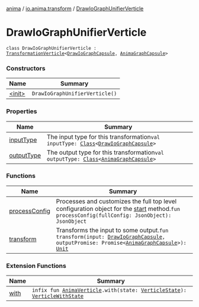 [anima](../../index.md) / [io.anima.transform](../index.md) / [DrawIoGraphUnifierVerticle](./index.md)

# DrawIoGraphUnifierVerticle

`class DrawIoGraphUnifierVerticle : `[`TransformationVerticle`](../-transformation-verticle/index.md)`<`[`DrawIoGraphCapsule`](../-draw-io-graph-capsule/index.md)`, `[`AnimaGraphCapsule`](../-anima-graph-capsule/index.md)`>`

### Constructors

| Name | Summary |
|---|---|
| [&lt;init&gt;](-init-.md) | `DrawIoGraphUnifierVerticle()` |

### Properties

| Name | Summary |
|---|---|
| [inputType](input-type.md) | The input type for this transformation`val inputType: `[`Class`](https://docs.oracle.com/javase/6/docs/api/java/lang/Class.html)`<`[`DrawIoGraphCapsule`](../-draw-io-graph-capsule/index.md)`>` |
| [outputType](output-type.md) | The output type for this transformation`val outputType: `[`Class`](https://docs.oracle.com/javase/6/docs/api/java/lang/Class.html)`<`[`AnimaGraphCapsule`](../-anima-graph-capsule/index.md)`>` |

### Functions

| Name | Summary |
|---|---|
| [processConfig](process-config.md) | Processes and customizes the full top level configuration object for the [start](../../io.anima/-anima-verticle/start.md) method.`fun processConfig(fullConfig: JsonObject): JsonObject` |
| [transform](transform.md) | Transforms the input to some output.`fun transform(input: `[`DrawIoGraphCapsule`](../-draw-io-graph-capsule/index.md)`, outputPromise: Promise<`[`AnimaGraphCapsule`](../-anima-graph-capsule/index.md)`>): `[`Unit`](https://kotlinlang.org/api/latest/jvm/stdlib/kotlin/-unit/index.html) |

### Extension Functions

| Name | Summary |
|---|---|
| [with](../../io.anima/with.md) | `infix fun `[`AnimaVerticle`](../../io.anima/-anima-verticle/index.md)`.with(state: `[`VerticleState`](../../io.anima/-verticle-state/index.md)`): `[`VerticleWithState`](../../io.anima/-verticle-with-state/index.md) |
